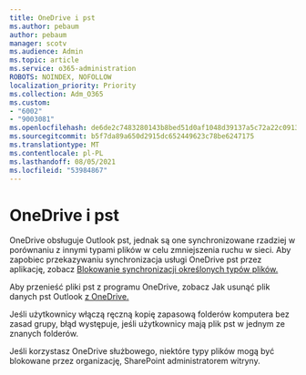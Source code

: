 ```yaml
---
title: OneDrive i pst
ms.author: pebaum
author: pebaum
manager: scotv
ms.audience: Admin
ms.topic: article
ms.service: o365-administration
ROBOTS: NOINDEX, NOFOLLOW
localization_priority: Priority
ms.collection: Adm_O365
ms.custom:
- "6002"
- "9003081"
ms.openlocfilehash: de6de2c7483280143b8bed51d0af1048d39137a5c72a22c09131d32326b8e447
ms.sourcegitcommit: b5f7da89a650d2915dc652449623c78be6247175
ms.translationtype: MT
ms.contentlocale: pl-PL
ms.lasthandoff: 08/05/2021
ms.locfileid: "53984867"
---
```

# <a name="onedrive-and-pst-files"></a>OneDrive i pst 

OneDrive obsługuje Outlook pst, jednak są one synchronizowane rzadziej w porównaniu z innymi typami plików w celu zmniejszenia ruchu w sieci. Aby zapobiec przekazywaniu synchronizacja usługi OneDrive pst przez aplikację, zobacz [Blokowanie synchronizacji określonych typów plików.](https://docs.microsoft.com/onedrive/block-file-types) 

Aby przenieść pliki pst z programu OneDrive, zobacz Jak usunąć plik danych pst Outlook [z OneDrive.](https://support.microsoft.com/office/how-to-remove-an-outlook-pst-data-file-from-onedrive-b6b9e522-59bd-40f7-949f-168d0aa9b38e) 

Jeśli użytkownicy włączą ręczną kopię zapasową folderów komputera bez zasad grupy, błąd występuje, jeśli użytkownicy mają plik pst w jednym ze znanych folderów.

Jeśli korzystasz OneDrive służbowego, niektóre typy plików mogą być blokowane przez organizację, SharePoint administratorem witryny.